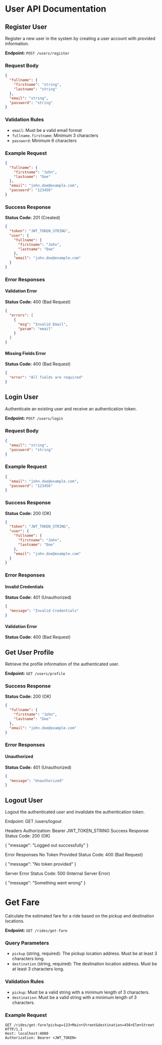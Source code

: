 # User API Documentation

## Register User
Register a new user in the system by creating a user account with provided information.

**Endpoint:** `POST /users/register`

### Request Body
```json
{
  "fullname": {
    "firstname": "string",
    "lastname": "string"
  },
  "email": "string",
  "password": "string"
}
```

### Validation Rules
- `email`: Must be a valid email format
- `fullname.firstname`: Minimum 3 characters
- `password`: Minimum 6 characters

### Example Request
```json
{
  "fullname": {
    "firstname": "John",
    "lastname": "Doe"
  },
  "email": "john.doe@example.com",
  "password": "123456"
}
```

### Success Response
**Status Code:** 201 (Created)
```json
{
  "token": "JWT_TOKEN_STRING",
  "user": {
    "fullname": {
      "firstname": "John",
      "lastname": "Doe"
    },
    "email": "john.doe@example.com"
  }
}
```

### Error Responses

#### Validation Error
**Status Code:** 400 (Bad Request)
```json
{
  "errors": [
    {
      "msg": "Invalid Email",
      "param": "email"
    }
  ]
}
```

#### Missing Fields Error
**Status Code:** 400 (Bad Request)
```json
{
  "error": "All fields are required"
}
```

## Login User

Authenticate an existing user and receive an authentication token.

**Endpoint:** `POST /users/login`

### Request Body
```json
{
  "email": "string",
  "password": "string"
}
```

### Example Request
```json
{
  "email": "john.doe@example.com",
  "password": "123456"
}
```

### Success Response
**Status Code:** 200 (OK)
```json
{
  "token": "JWT_TOKEN_STRING",
  "user": {
    "fullname": {
      "firstname": "John",
      "lastname": "Doe"
    },
    "email": "john.doe@example.com"
  }
}
```

### Error Responses

#### Invalid Credentials
**Status Code:** 401 (Unauthorized)
```json
{
  "message": "Invalid Credentials"
}
```
#### Validation Error
**Status Code:** 400 (Bad Request)

## Get User Profile
Retrieve the profile information of the authenticated user.

**Endpoint:** `GET /users/profile`

### Success Response
**Status Code:** 200 (OK)
```json
{
  "fullname": {
    "firstname": "John",
    "lastname": "Doe"
  },
  "email": "john.doe@example.com"
}
```

### Error Responses

#### Unauthorized
**Status Code:** 401 (Unauthorized)
```json
{
  "message": "Unauthorized"
}
```

## Logout User
Logout the authenticated user and invalidate the authentication token.

Endpoint: GET /users/logout

Headers
Authorization: Bearer JWT_TOKEN_STRING
Success Response
Status Code: 200 (OK)

{
  "message": "Logged out successfully"
}

Error Responses
No Token Provided
Status Code: 400 (Bad Request)


{
  "message": "No token provided"
}


Server Error
Status Code: 500 (Internal Server Error)

{
  "message": "Something went wrong"
}


# Get Fare

Calculate the estimated fare for a ride based on the pickup and destination locations.

**Endpoint:** `GET /rides/get-fare`

### Query Parameters
- `pickup` (string, required): The pickup location address. Must be at least 3 characters long.
- `destination` (string, required): The destination location address. Must be at least 3 characters long.

### Validation Rules
- `pickup`: Must be a valid string with a minimum length of 3 characters.
- `destination`: Must be a valid string with a minimum length of 3 characters.

### Example Request
```http
GET /rides/get-fare?pickup=123+Main+Street&destination=456+Elm+Street HTTP/1.1
Host: localhost:4000
Authorization: Bearer <JWT_TOKEN>
```